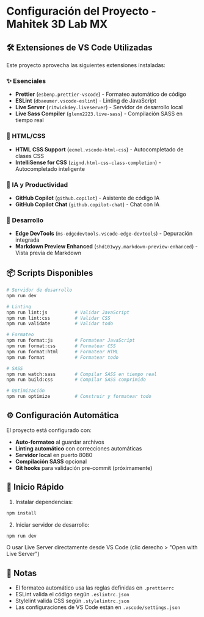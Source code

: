 # Configuración del Proyecto - Mahitek 3D Lab MX

## 🛠️ Extensiones de VS Code Utilizadas

Este proyecto aprovecha las siguientes extensiones instaladas:

### ✨ Esenciales
- **Prettier** (`esbenp.prettier-vscode`) - Formateo automático de código
- **ESLint** (`dbaeumer.vscode-eslint`) - Linting de JavaScript
- **Live Server** (`ritwickdey.liveserver`) - Servidor de desarrollo local
- **Live Sass Compiler** (`glenn2223.live-sass`) - Compilación SASS en tiempo real

### 🎨 HTML/CSS
- **HTML CSS Support** (`ecmel.vscode-html-css`) - Autocompletado de clases CSS
- **IntelliSense for CSS** (`zignd.html-css-class-completion`) - Autocompletado inteligente

### 🤖 IA y Productividad
- **GitHub Copilot** (`github.copilot`) - Asistente de código IA
- **GitHub Copilot Chat** (`github.copilot-chat`) - Chat con IA

### 🔧 Desarrollo
- **Edge DevTools** (`ms-edgedevtools.vscode-edge-devtools`) - Depuración integrada
- **Markdown Preview Enhanced** (`shd101wyy.markdown-preview-enhanced`) - Vista previa de Markdown

## 📦 Scripts Disponibles

```bash
# Servidor de desarrollo
npm run dev

# Linting
npm run lint:js          # Validar JavaScript
npm run lint:css         # Validar CSS
npm run validate         # Validar todo

# Formateo
npm run format:js        # Formatear JavaScript
npm run format:css       # Formatear CSS
npm run format:html      # Formatear HTML
npm run format           # Formatear todo

# SASS
npm run watch:sass       # Compilar SASS en tiempo real
npm run build:css        # Compilar SASS comprimido

# Optimización
npm run optimize         # Construir y formatear todo
```

## ⚙️ Configuración Automática

El proyecto está configurado con:

- **Auto-formateo** al guardar archivos
- **Linting automático** con correcciones automáticas
- **Servidor local** en puerto 8080
- **Compilación SASS** opcional
- **Git hooks** para validación pre-commit (próximamente)

## 🚀 Inicio Rápido

1. Instalar dependencias:
```bash
npm install
```

2. Iniciar servidor de desarrollo:
```bash
npm run dev
```

O usar Live Server directamente desde VS Code (clic derecho > "Open with Live Server")

## 📝 Notas

- El formateo automático usa las reglas definidas en `.prettierrc`
- ESLint valida el código según `.eslintrc.json`
- Stylelint valida CSS según `.stylelintrc.json`
- Las configuraciones de VS Code están en `.vscode/settings.json`
